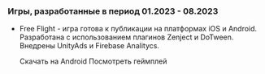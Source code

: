 ### Игры, разработанные в период 01.2023 - 08.2023

- Free Flight - игра готова к публикации на платформах iOS и Android. Разработана с использованием плагинов Zenject и DoTween. Внедрены UnityAds и Firebase Analitycs.

  Скачать на Android
  Посмотреть геймплей
